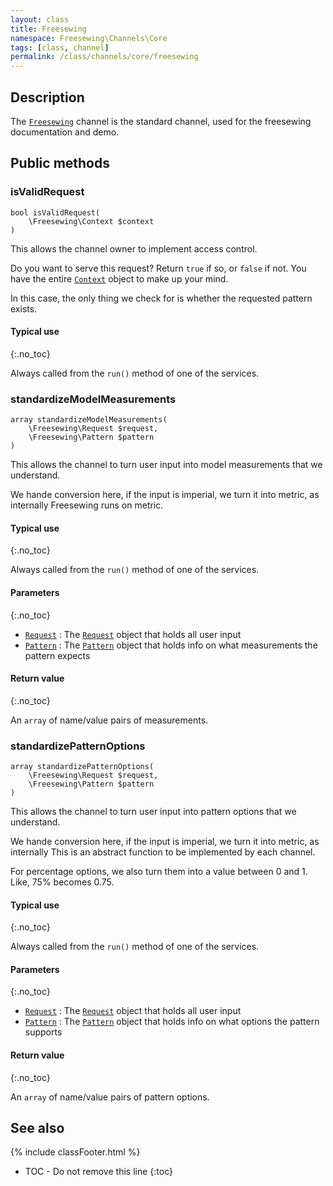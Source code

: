 ```yaml
---
layout: class
title: Freesewing
namespace: Freesewing\Channels\Core
tags: [class, channel]
permalink: /class/channels/core/freesewing
---
```

## Description 

The [`Freesewing`](freesewing) channel is the standard channel,
used for the freesewing documentation and demo.

## Public methods

### isValidRequest

```php?start_inline=1
bool isValidRequest(
    \Freesewing\Context $context
)
```

This allows the channel owner to implement access control. 

Do you want to serve this request? Return `true` if so, or `false` if not.
You have the entire [`Context`](/class/context) object to make up your mind.

In this case, the only thing we check for is whether the requested pattern exists.

#### Typical use
{:.no_toc}

Always called from the `run()` method of one of the services.

### standardizeModelMeasurements

```php?start_inline=1
array standardizeModelMeasurements(
    \Freesewing\Request $request,
    \Freesewing\Pattern $pattern
)
```

This allows the channel to turn user input into model measurements that we understand.

We hande conversion here, if the input is imperial, we turn it into metric, as internally
Freesewing runs on metric.

#### Typical use
{:.no_toc}

Always called from the `run()` method of one of the services.

#### Parameters
{:.no_toc}

- [`Request`](/class/request) : The [`Request`](/class/request) object that holds all user input
- [`Pattern`](/class/patterns/core/pattern) : The [`Pattern`](/class/patterns/core/pattern) object that holds info on what measurements the pattern expects

#### Return value
{:.no_toc}

An `array` of name/value pairs of measurements.

### standardizePatternOptions

```php?start_inline=1
array standardizePatternOptions(
    \Freesewing\Request $request,
    \Freesewing\Pattern $pattern
)
```

This allows the channel to turn user input into pattern options that we understand.

We hande conversion here, if the input is imperial, we turn it into metric, as internally
This is an abstract function to be implemented by each channel.

For percentage options, we also turn them into a value between 0 and 1. Like, 75% becomes 0.75.

#### Typical use
{:.no_toc}

Always called from the `run()` method of one of the services.

#### Parameters
{:.no_toc}

- [`Request`](/class/request) : The [`Request`](/class/request) object that holds all user input
- [`Pattern`](/class/patterns/core/pattern) : The [`Pattern`](/class/patterns/core/pattern) object that holds info on what options the pattern supports

#### Return value
{:.no_toc}

An `array` of name/value pairs of pattern options.



## See also
{% include classFooter.html %}
* TOC - Do not remove this line
{:toc}
